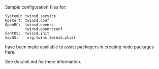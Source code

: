 Sample configuration files for:
```
SystemD: twinsd.service
Upstart: twinsd.conf
OpenRC:  twinsd.openrc
         twinsd.openrcconf
CentOS:  twinsd.init
macOS:    org.twins.twinsd.plist
```
have been made available to assist packagers in creating node packages here.

See doc/init.md for more information.
